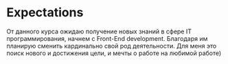 # Expectations
От данного курса ожидаю получение новых знаний в сфере IT программирования, начнем c Front-End development. Благодаря им планирую сменить кардинально свой род деятельности. Для меня это поиск нового и достижения цели, и мечты о работе на любимой работе)
